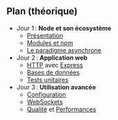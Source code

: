## Plan (théorique)

* Jour 1 : **Node et son écosystème**
  * [Présentation](#/presentation)
  * [Modules et npm](#/modules-et-npm)
  * [Le paradigme asynchrone](#/api-asynchrones)
* Jour 2 : **Application web**
  * [HTTP](#/http) avec [Express](#/express)
  * [Bases de données](#/bases-de-donnees)
  * [Tests unitaires](#/tests-unitaires)
* Jour 3 : **Utilisation avancée**
  * [Configuration](#/configuration)
  * [WebSockets](#/websockets)
  * [Qualité](#/qualite) et [Performances](#/performances)

